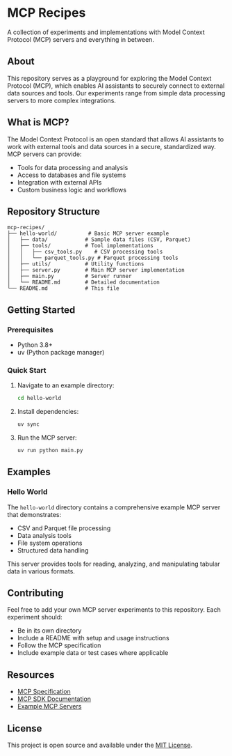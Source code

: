 # MCP Recipes

A collection of experiments and implementations with Model Context Protocol (MCP) servers and everything in between.

## About

This repository serves as a playground for exploring the Model Context Protocol (MCP), which enables AI assistants to securely connect to external data sources and tools. Our experiments range from simple data processing servers to more complex integrations.

## What is MCP?

The Model Context Protocol is an open standard that allows AI assistants to work with external tools and data sources in a secure, standardized way. MCP servers can provide:
- Tools for data processing and analysis
- Access to databases and file systems
- Integration with external APIs
- Custom business logic and workflows

## Repository Structure

```
mcp-recipes/
├── hello-world/          # Basic MCP server example
│   ├── data/            # Sample data files (CSV, Parquet)
│   ├── tools/           # Tool implementations
│   │   ├── csv_tools.py    # CSV processing tools
│   │   └── parquet_tools.py # Parquet processing tools
│   ├── utils/           # Utility functions
│   ├── server.py        # Main MCP server implementation
│   ├── main.py          # Server runner
│   └── README.md        # Detailed documentation
└── README.md            # This file
```

## Getting Started

### Prerequisites

- Python 3.8+
- uv (Python package manager)

### Quick Start

1. Navigate to an example directory:
   ```bash
   cd hello-world
   ```

2. Install dependencies:
   ```bash
   uv sync
   ```

3. Run the MCP server:
   ```bash
   uv run python main.py
   ```

## Examples

### Hello World
The `hello-world` directory contains a comprehensive example MCP server that demonstrates:
- CSV and Parquet file processing
- Data analysis tools
- File system operations
- Structured data handling

This server provides tools for reading, analyzing, and manipulating tabular data in various formats.

## Contributing

Feel free to add your own MCP server experiments to this repository. Each experiment should:
- Be in its own directory
- Include a README with setup and usage instructions
- Follow the MCP specification
- Include example data or test cases where applicable

## Resources

- [MCP Specification](https://spec.modelcontextprotocol.io/)
- [MCP SDK Documentation](https://github.com/modelcontextprotocol/python-sdk)
- [Example MCP Servers](https://github.com/modelcontextprotocol/servers)

## License

This project is open source and available under the [MIT License](LICENSE). 